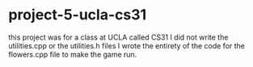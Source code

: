 # project-5-ucla-cs31
 this project was for a class at UCLA called CS31
 I did not write the utilities.cpp or the utilities.h files
 I wrote the entirety of the code for the flowers.cpp file to make the game run. 
